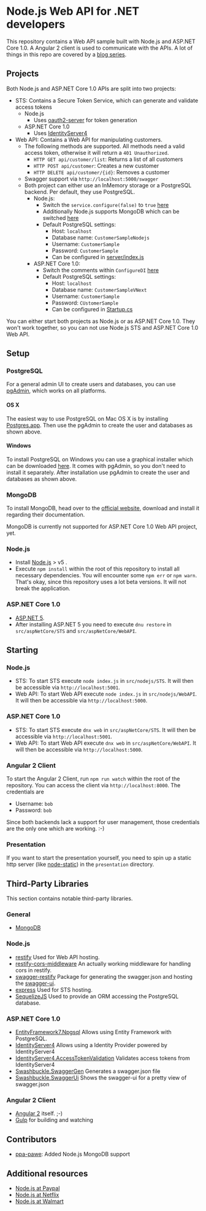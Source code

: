 # Node.js Web API for .NET developers

This repository contains a Web API sample built with Node.js and ASP.NET Core 1.0. A Angular 2 client is used to communicate with the APIs. A lot of things in this repo are covered by a [blog series](https://manuel-rauber.com/tag/series-node-js-and-asp-net-core-1-0-usage-comparison/).

## Projects

Both Node.js and ASP.NET Core 1.0 APIs are split into two projects:

* STS: Contains a Secure Token Service, which can generate and validate access tokens
	* Node.js
		* Uses [oauth2-server](https://github.com/thomseddon/node-oauth2-server) for token generation
	* ASP.NET Core 1.0
		* Uses [IdentityServer4](https://github.com/IdentityServer/IdentityServer4)
* Web API: Contains a Web API for manipulating customers. 
	* The following methods are supported. All methods need a valid access token, otherwise it will return a `401 Unauthorized`.
		* `HTTP GET api/customer/list`: Returns a list of all customers
		* `HTTP POST api/customer`: Creates a new customer
		* `HTTP DELETE api/customer/{id}`: Removes a customer
	* Swagger support via `http://localhost:5000/swagger`
	* Both project can either use an InMemory storage or a PostgreSQL backend. Per default, they use PostgreSQL. 
		* Node.js:
			* Switch the `service.configure(false)` to `true` [here](src/nodejs/WebAPI/server/index.js#L72)
			* Additionally Node.js supports MongoDB which can be switched [here](src/nodejs/WebAPI/config/index.js)
			* Default PostgreSQL settings:
				* Host: `localhost`
				* Database name: `CustomerSampleNodejs`
				* Username: `CustomerSample`
				* Password: `CustomerSample`
				* Can be configured in [server/index.js](https://github.com/thinktecture/nodejs-aspnetcore-webapi/blob/master/src/nodejs/WebAPI/server/index.js#L69)
		* ASP.NET Core 1.0: 
			* Switch the comments within `ConfigureDI` [here](https://github.com/thinktecture/nodejs-aspnetcore-webapi/blob/master/src/aspNetCore/WebAPI/Startup.cs#L108)
			* Default PostgreSQL settings:
				* Host: `localhost`
				* Database name: `CustomerSampleVNext`
				* Username: `CustomerSample`
				* Password: `CUstomerSample`
				* Can be configured in [Startup.cs](src/aspNetCore/WebAPI/Startup.cs#L103)

You can either start both projects as Node.js or as ASP.NET Core 1.0. They won't work together, so you can not use Node.js STS and ASP.NET Core 1.0 Web API. 

## Setup

### PostgreSQL

For a general admin UI to create users and databases, you can use [pgAdmin](http://www.pgadmin.org/), which works on all platforms.

#### OS X

The easiest way to use PostgreSQL on Mac OS X is by installing [Postgres.app](http://postgresapp.com/). Then use the pgAdmin to create the user and databases as shown above.

#### Windows

To install PostgreSQL on Windows you can use a graphical installer which can be downloaded [here](http://www.postgresql.org/download/windows/). It comes with pgAdmin, so you don't need to install it separately. After installation use pgAdmin to create the user and databases as shown above.

### MongoDB

To install MongoDB, head over to the [official website](https://www.mongodb.org/), download and install it regarding their documentation.

MongoDB is currently not supported for ASP.NET Core 1.0 Web API project, yet.

### Node.js

* Install [Node.js](https://nodejs.org/en/) > v5 .
* Execute `npm install` within the root of this repository to install all necessary dependencies. You will encounter some `npm err` or `npm warn`. That's okay, since this repository uses a lot beta versions. It will not break the application.


### ASP.NET Core 1.0

* [ASP.NET 5](https://docs.asp.net/en/latest/index.html).
* After installing ASP.NET 5 you need to execute `dnu restore` in `src/aspNetCore/STS` and `src/aspNetCore/WebAPI`.

## Starting

### Node.js

* STS: To start STS execute `node index.js` in `src/nodejs/STS`. It will then be accessible via `http://localhost:5001`.
* Web API: To start Web API execute `node index.js` in `src/nodejs/WebAPI`. It will then be accessible via `http://localhost:5000`.

### ASP.NET Core 1.0

* STS: To start STS execute `dnx web` in `src/aspNetCore/STS`. It will then be accessible via `http://localhost:5001`.
* Web API: To start Web API execute `dnx web` in `src/aspNetCore/WebAPI`. It will then be accessible via `http://localhost:5000`.

### Angular 2 Client

To start the Angular 2 Client, run `npm run watch` within the root of the repository. You can access the client via `http://localhost:8000`. The credentials are

* Username: `bob`
* Password: `bob`

Since both backends lack a support for user management, those credentials are the only one which are working. :-)

### Presentation

If you want to start the presentation yourself, you need to spin up a static http server (like [node-static](https://github.com/cloudhead/node-static)) in the `presentation` directory.

## Third-Party Libraries

This section contains notable third-party libraries.

### General

* [MongoDB](https://www.mongodb.org/)

### Node.js

* [restify](http://restify.com/) Used for Web API hosting.
* [restify-cors-middleware](https://github.com/TabDigital/restify-cors-middleware) An actually working middleware for handling cors in restify.
* [swagger-restify](https://github.com/yourdelivery/swagger-restify) Package for generating the swagger.json and hosting the [swagger-ui](https://github.com/swagger-api/swagger-ui).
* [express](http://expressjs.com/) Used for STS hosting.
* [SequelizeJS](http://sequelizejs.com) Used to provide an ORM accessing the PostgreSQL database. 

### ASP.NET Core 1.0

* [EntityFramework7.Npgsql](http://www.npgsql.org/doc/ef7.html) Allows using Entity Framework with PostgreSQL.
* [IdentityServer4](https://github.com/IdentityServer/IdentityServer4) Allows using a Identity Provider powered by IdentityServer4
* [IdentityServer4.AccessTokenValidation](https://github.com/IdentityServer/IdentityServer4.AccessTokenValidation) Validates access tokens from IdentityServer4
* [Swashbuckle.SwaggerGen](https://github.com/domaindrivendev/Ahoy/tree/master/src/Swashbuckle.SwaggerGen) Generates a swagger.json file
* [Swashbuckle.SwaggerUi](https://github.com/domaindrivendev/Ahoy/tree/master/src/Swashbuckle.SwaggerUi) Shows the swagger-ui for a pretty view of swagger.json

### Angular 2 Client

* [Angular 2](https://angular.io) itself. ;-)
* [Gulp](http://gulpjs.com) for building and watching

## Contributors

* [ppa-pawe](https://github.com/ppa-pawe): Added Node.js MongoDB support

## Additional resources

* [Node.js at Paypal](https://www.paypal-engineering.com/?s=node)
* [Node.js at Netflix](http://techblog.netflix.com/search/label/node.js)
* [Node.js at Walmart](https://www.joyent.com/developers/videos/node-js-at-walmart-introduction)
